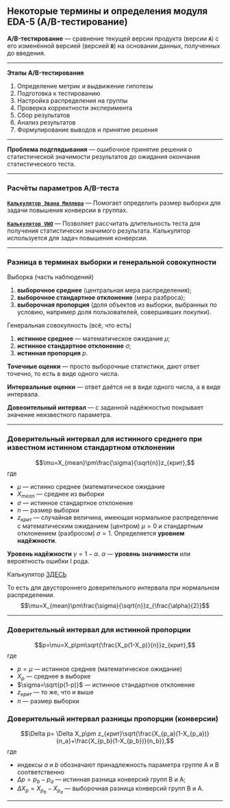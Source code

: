## Некоторые термины и определения модуля EDA-5 (A/B-тестирование) ##

**A/B-тестирование**&nbsp;&mdash; сравнение текущей версии продукта (версии
**`А`**) с его изменённой версией (версией **`B`**) на основании данных,
полученных до введения.

----

**Этапы A/B-тестирования**

1. Определение метрик и выдвижение гипотезы
2. Подготовка к тестированию
3. Настройка распределения на группы
4. Проверка корректности эксперимента
5. Сбор результатов
6. Анализ результатов
7. Формулирование выводов и принятие решения

----

**Проблема подглядывания**&nbsp;&mdash; ошибочное принятие решения о
статистической значимости результатов до ожидания окончания статистического
теста.

----

### Расчёты параметров A/B-теста ###

[**`Калькулятор Эвана Миллера`**](https://www.evanmiller.org/ab-testing/sample-size.html)&nbsp;&mdash;
Помогает определить размер выборки для задачи повышения конверсии в группах.

[**`Калькулятор VWO`**](https://vwo.com/tools/ab-test-duration-calculator/)&nbsp;&mdash;
Позволяет рассчитать длительность теста для получения статистически значимого
результата. Калькулятор используется для задач повышения конверсии.

----

### Разница в терминах выборки и генеральной совокупности ###

Выборка (часть наблюдений)

1. **выборочное среднее** (центральная мера распределения);
2. **выборочное стандартное отклонение** (мера разброса);
3. **выборочная пропорция** (доля объектов из выборки, выбранных по условию,
например доля пользователей, совершивших покупки).

Генеральная совокупность (всё, что есть)

1. **истинное среднее**&nbsp;&mdash; математическое ожидание $\mu$;
2. **истинное стандартное отклонение** $\sigma$;
3. **истинная пропорция** $p$.

**Точечные оценки**&nbsp;&mdash; просто выборочные статистики, дают ответ
точечно, то есть в виде одного числа.

**Интервальные оценки**&nbsp;&mdash; ответ даётся не в виде одного числа, а в
виде интервала.

**Довеоительный интервал**&nbsp;&mdash; с заданной надёжностью покрывает
значение неизвестного параметра.

----

### Доверительный интервал для истинного среднего при известном истинном стандартном отклонении ###

$$\mu=X_{mean}\pm\frac{\sigma}{\sqrt{n}}z_{крит},$$
где

- $\mu$&nbsp;&mdash; истинно среднее (математическое ожидание
- $X_{mean}$&nbsp;&mdash; среднее из выборки
- $\sigma$&nbsp;&mdash; истинное стандартное отклонение
- $n$&nbsp;&mdash; размер выборки
- $z_{крит}$&nbsp;&mdash; случайная величина, имеющая нормальное распределение с математическим ожиданием (центром) $\mu=0$ и стандартным отклонением (разбросом) $\sigma=1$. Определяется **уровнем надёжности**.

**Уровень надёжности** $\gamma=1-\alpha$. $\alpha$&nbsp;&mdash; **уровень значимости** или вероятность ошибки I рода.

Калькулятор [ЗДЕСЬ](https://planetcalc.ru/7803/)

То есть для двустороннего доверительного интервала при нормальном распределении.
$$\mu=X_{mean}\pm\frac{\sigma}{\sqrt{n}}z_{\frac{\alpha}{2}}$$

----

### Доверительный интервал для истинной пропорции ###

$$p=\mu=X_p\pm\sqrt{\frac{X_p(1-X_p)}{n}}z_{крит},$$
где

- $p=\mu$&nbsp;&mdash; истинное среднее (математическое ожидание)
- $X_p$&nbsp;&mdash; среднее в выборке
- $\sigma=\sqrt{p(1-p)}$&nbsp;&mdash; истинное стандартное отклонение
- $z_{крит}$&nbsp;&mdash; то же, что и выше
- $n$&nbsp;&mdash; размер выборки

### Доверительный интервал разницы пропорции (конверсии) ###

$$\Delta p= \Delta X_p\pm z_{крит}\sqrt{\frac{X_{p_a}(1-X_{p_a})}{n_a}+\frac{X_{p_b}(1-X_{p_b})}{n_b}},$$
где

- индексы $а$ и $b$ обозначают принадлежность параметра группе А и B соответственно
- $\Delta p =p_b-p_a$&nbsp;&mdash; истинная разница конверсий групп B и A;
- $\Delta X_p=X_{p_b}-X_{p_a}$&nbsp;&mdash; выборочная разница конверсий групп B и A.

----
